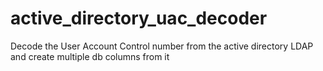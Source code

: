 # active_directory_uac_decoder
Decode the User Account Control number from the active directory LDAP and create multiple db columns from it
